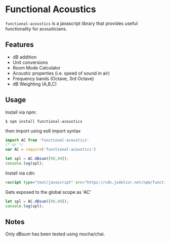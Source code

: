 # Functional Acoustics

`functional-acoustics` is a javascript library that provides useful functionality for acousticians.

## Features

+ dB addition
+ Unit conversions
+ Room Mode Calculator
+ Acoustic properties (i.e. speed of sound in air)
+ Frequency bands (Octave, 3rd Octave)
+ dB Weighting (A,B,C)

## Usage

Install via npm:
```shell
$ npm install functional-acoustics
```
then import using es6 import syntax
```javascript
import AC from 'functional-acoustics'
/* or */
var AC = require('functional-acoustics')

let spl = AC.dBsum([90,90]);
console.log(spl);
```
Install via cdn:
```html
<script type="text/javascript" src="https://cdn.jsdelivr.net/npm/functional-acoustics@1.0.11/functional-acoustics.js"></script>
```
Gets exposed to the global scope as 'AC'

```javascript
let spl = AC.dBsum([90,90]);
console.log(spl);
```

## Notes
Only dBsum has been tested using mocha/chai.

